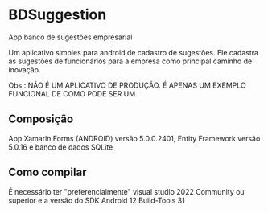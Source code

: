# BDSuggestion
App banco de sugestões empresarial

Um aplicativo simples para android de cadastro de sugestões. Ele cadastra as sugestões de funcionários para a empresa como principal caminho de inovação.

Obs.: NÃO É UM APLICATIVO DE PRODUÇÃO. É APENAS UM EXEMPLO FUNCIONAL DE COMO PODE SER UM.

<h2>Composição </h2>
App Xamarin Forms (ANDROID) versão 5.0.0.2401, Entity Framework versão 5.0.16 e banco de dados SQLite

<h2>Como compilar</h2>

É necessário ter "preferencialmente" visual studio 2022 Community ou superior e a versão do SDK Android 12 Build-Tools 31
